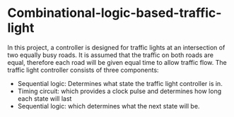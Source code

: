# Combinational-logic-based-traffic-light

In this project, a controller is designed for traffic lights at an intersection of two equally busy roads. 
It is assumed that the traffic on both roads are equal, therefore each road will be given equal time to allow
traffic flow. The traffic light controller consists of three components: 
- Sequential logic: Determines what state the traffic light controller is in.
- Timing circuit: which provides a clock pulse and determines how long each state will last
- Sequential logic: which determines what the next state will be. 
